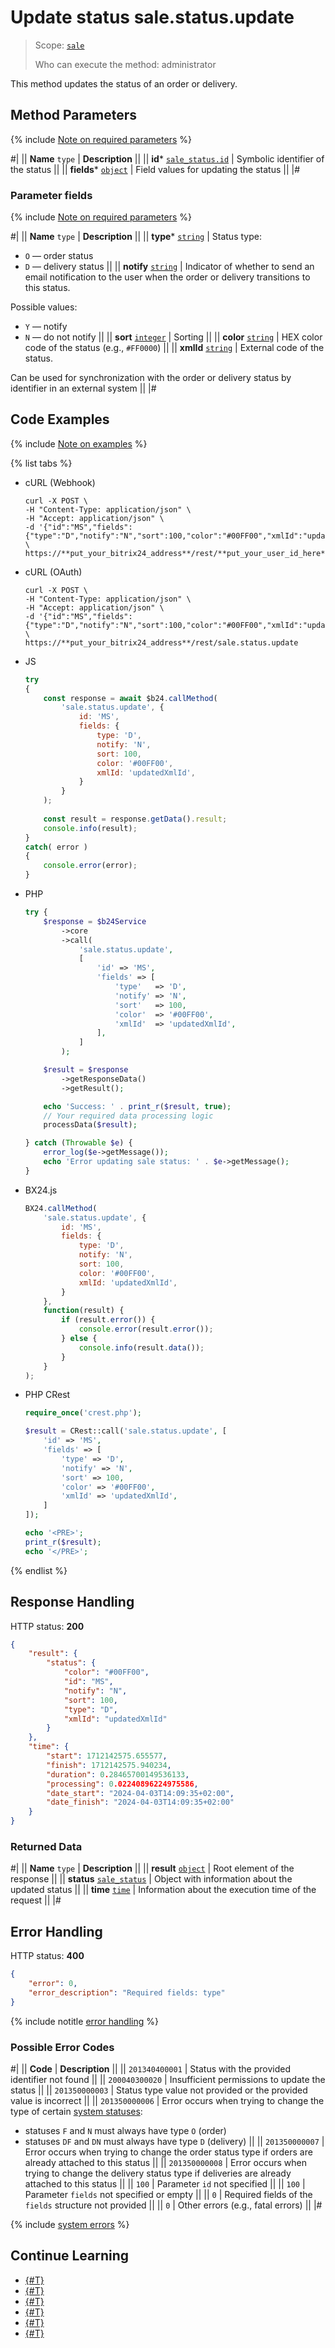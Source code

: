 # Update status sale.status.update

> Scope: [`sale`](../../scopes/permissions.md)
>
> Who can execute the method: administrator

This method updates the status of an order or delivery.

## Method Parameters

{% include [Note on required parameters](../../../_includes/required.md) %}

#|
|| **Name**
`type` | **Description** ||
|| **id***
[`sale_status.id`](../data-types.md) | Symbolic identifier of the status ||
|| **fields***
[`object`](../../data-types.md) | Field values for updating the status ||
|#

### Parameter fields

{% include [Note on required parameters](../../../_includes/required.md) %}

#|
|| **Name**
`type` | **Description** ||
|| **type***
[`string`](../../data-types.md) | Status type:
- `O` — order status
- `D` — delivery status ||
|| **notify**
[`string`](../../data-types.md) | Indicator of whether to send an email notification to the user when the order or delivery transitions to this status.

Possible values:
- `Y` — notify
- `N` — do not notify
 ||
|| **sort**
[`integer`](../../data-types.md) | Sorting ||
|| **color**
[`string`](../../data-types.md) | HEX color code of the status (e.g., `#FF0000`) ||
|| **xmlId**
[`string`](../../data-types.md) | External code of the status.

Can be used for synchronization with the order or delivery status by identifier in an external system
||
|#

## Code Examples

{% include [Note on examples](../../../_includes/examples.md) %}

{% list tabs %}

- cURL (Webhook)

    ```http
    curl -X POST \
    -H "Content-Type: application/json" \
    -H "Accept: application/json" \
    -d '{"id":"MS","fields":{"type":"D","notify":"N","sort":100,"color":"#00FF00","xmlId":"updatedXmlId"}}' \
    https://**put_your_bitrix24_address**/rest/**put_your_user_id_here**/**put_your_webhook_here**/sale.status.update
    ```

- cURL (OAuth)

    ```http
    curl -X POST \
    -H "Content-Type: application/json" \
    -H "Accept: application/json" \
    -d '{"id":"MS","fields":{"type":"D","notify":"N","sort":100,"color":"#00FF00","xmlId":"updatedXmlId"},"auth":"**put_access_token_here**"}' \
    https://**put_your_bitrix24_address**/rest/sale.status.update
    ```

- JS

    ```js
    try
    {
    	const response = await $b24.callMethod(
    		'sale.status.update', {
    			id: 'MS',
    			fields: {
    				type: 'D',
    				notify: 'N',
    				sort: 100,
    				color: '#00FF00',
    				xmlId: 'updatedXmlId',
    			}
    		}
    	);
    	
    	const result = response.getData().result;
    	console.info(result);
    }
    catch( error )
    {
    	console.error(error);
    }
    ```

- PHP

    ```php
    try {
        $response = $b24Service
            ->core
            ->call(
                'sale.status.update',
                [
                    'id' => 'MS',
                    'fields' => [
                        'type'   => 'D',
                        'notify' => 'N',
                        'sort'   => 100,
                        'color'  => '#00FF00',
                        'xmlId'  => 'updatedXmlId',
                    ],
                ]
            );
    
        $result = $response
            ->getResponseData()
            ->getResult();
    
        echo 'Success: ' . print_r($result, true);
        // Your required data processing logic
        processData($result);
    
    } catch (Throwable $e) {
        error_log($e->getMessage());
        echo 'Error updating sale status: ' . $e->getMessage();
    }
    ```

- BX24.js

    ```js
    BX24.callMethod(
        'sale.status.update', {
            id: 'MS',
            fields: {
                type: 'D',
                notify: 'N',
                sort: 100,
                color: '#00FF00',
                xmlId: 'updatedXmlId',
            }
        },
        function(result) {
            if (result.error()) {
                console.error(result.error());
            } else {
                console.info(result.data());
            }
        }
    );
    ```

- PHP CRest

    ```php
    require_once('crest.php');

    $result = CRest::call('sale.status.update', [
        'id' => 'MS',
        'fields' => [
            'type' => 'D',
            'notify' => 'N',
            'sort' => 100,
            'color' => '#00FF00',
            'xmlId' => 'updatedXmlId',
        ]
    ]);

    echo '<PRE>';
    print_r($result);
    echo '</PRE>';
    ```

{% endlist %}

## Response Handling

HTTP status: **200**

```json
{
    "result": {
        "status": {
            "color": "#00FF00",
            "id": "MS",
            "notify": "N",
            "sort": 100,
            "type": "D",
            "xmlId": "updatedXmlId"
        }
    },
    "time": {
        "start": 1712142575.655577,
        "finish": 1712142575.940234,
        "duration": 0.28465700149536133,
        "processing": 0.02240896224975586,
        "date_start": "2024-04-03T14:09:35+02:00",
        "date_finish": "2024-04-03T14:09:35+02:00"
    }
}
```

### Returned Data

#|
|| **Name**
`type` | **Description** ||
|| **result**
[`object`](../../data-types.md) | Root element of the response ||
|| **status**
[`sale_status`](../data-types.md) | Object with information about the updated status ||
|| **time**
[`time`](../../data-types.md) | Information about the execution time of the request ||
|#

## Error Handling

HTTP status: **400**

```json
{
    "error": 0,
    "error_description": "Required fields: type"
}
```

{% include notitle [error handling](../../../_includes/error-info.md) %}

### Possible Error Codes

#|
|| **Code** | **Description** ||
|| `201340400001` | Status with the provided identifier not found ||
|| `200040300020` | Insufficient permissions to update the status ||
|| `201350000003` | Status type value not provided or the provided value is incorrect ||
|| `201350000006` | Error occurs when trying to change the type of certain [system statuses](./index.md):

- statuses `F` and `N` must always have type `O` (order)
- statuses `DF` and `DN` must always have type `D` (delivery)
||
|| `201350000007` | Error occurs when trying to change the order status type if orders are already attached to this status ||
|| `201350000008` | Error occurs when trying to change the delivery status type if deliveries are already attached to this status ||
|| `100` | Parameter `id` not specified ||
|| `100` | Parameter `fields` not specified or empty ||
|| `0` | Required fields of the `fields` structure not provided ||
|| `0` | Other errors (e.g., fatal errors) ||
|#

{% include [system errors](../../../_includes/system-errors.md) %}

## Continue Learning

- [{#T}](./index.md)
- [{#T}](./sale-status-add.md)
- [{#T}](./sale-status-get.md)
- [{#T}](./sale-status-list.md)
- [{#T}](./sale-status-delete.md)
- [{#T}](./sale-status-get-fields.md)